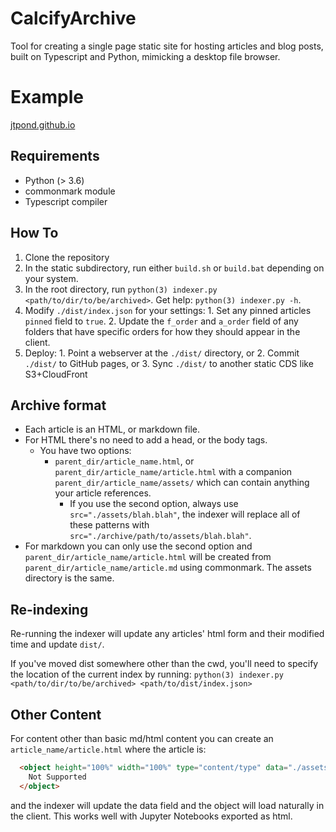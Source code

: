 # CalcifyArchive

Tool for creating a single page static site for hosting articles and blog posts, built on Typescript and Python, mimicking a desktop file browser.

# Example

[jtpond.github.io](https://jtpond.github.io)

## Requirements

 * Python (> 3.6)
  * commonmark module
 * Typescript compiler

## How To

  1. Clone the repository
  2. In the static subdirectory, run either `build.sh` or `build.bat` depending on your system.
  3. In the root directory, run `python(3) indexer.py <path/to/dir/to/be/archived>`. Get help: `python(3) indexer.py -h`.
  4. Modify `./dist/index.json` for your settings:
    1. Set any pinned articles `pinned` field to `true`.
    2. Update the `f_order` and `a_order` field of any folders that have specific orders for how they should appear in the client.
  5. Deploy:
    1. Point a webserver at the `./dist/` directory, or
    2. Commit `./dist/` to GitHub pages, or
    3. Sync `./dist/` to another static CDS like S3+CloudFront

## Archive format

  * Each article is an HTML, or markdown file.
  * For HTML there's no need to add a head, or the body tags.
    * You have two options:
      * `parent_dir/article_name.html`, or `parent_dir/article_name/article.html` with a companion `parent_dir/article_name/assets/` which can contain anything your article references.
        * If you use the second option, always use `src="./assets/blah.blah"`, the indexer will replace all of these patterns with `src="./archive/path/to/assets/blah.blah"`.
  * For markdown you can only use the second option and `parent_dir/article_name/article.html` will be created from `parent_dir/article_name/article.md` using commonmark. The assets directory is the same.

## Re-indexing

Re-running the indexer will update any articles' html form and their modified time and update `dist/`.

If you've moved dist somewhere other than the cwd, you'll need to specify the location of the current index by running: `python(3) indexer.py <path/to/dir/to/be/archived> <path/to/dist/index.json>`

## Other Content

For content other than basic md/html content you can create an `article_name/article.html` where the article is:
```html
  <object height="100%" width="100%" type="content/type" data="./assets/other.content">
    Not Supported
  </object>
```
and the indexer will update the data field and the object will load naturally in the client. This works well with Jupyter Notebooks exported as html. 
